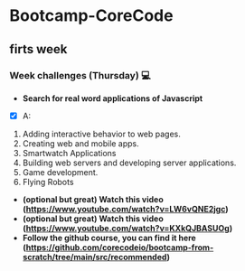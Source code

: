 # Bootcamp-CoreCode

## firts week
### Week challenges (Thursday) 💻
- **Search for real word applications of Javascript**
- [x] A: 
1. Adding interactive behavior to web pages.
2. Creating web and mobile apps.
3. Smartwatch Applications
4. Building web servers and developing server applications.
5. Game development.
6. Flying Robots

- **(optional but great) Watch this video (https://www.youtube.com/watch?v=LW6vQNE2jgc)**
- **(optional but great) Watch this video (https://www.youtube.com/watch?v=KXkQJBASUOg)**
- **Follow the github course, you can find it here (https://github.com/corecodeio/bootcamp-from-scratch/tree/main/src/recommended)**
